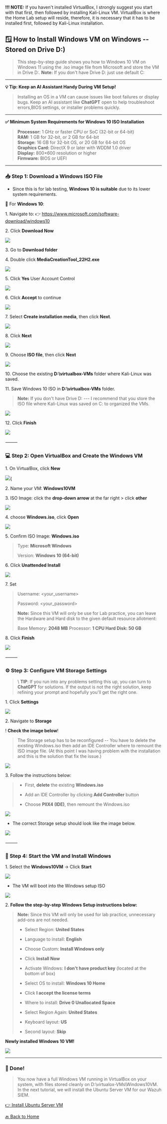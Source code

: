 ﻿**!!! NOTE:** If you haven't installed VirtualBox, I strongly suggest you start with that first, then followed by installing Kali-Linux VM. VirtualBox is where the Home Lab setup will reside, therefore, it is necessary that it has to be installed first, followed by Kali-Linux installation.

## **🪟 How to Install Windows VM on Windows -- Stored on Drive D:)**

> This step-by-step guide shows you how to Windows 10 VM on Windows 11 
> using the .iso image file from Microsoft and store the VM in Drive D:. 
> 	**Note:** If you don't have Drive D: just use default C:

---

**💡 Tip: Keep an AI Assistant Handy During VM Setup!**

> Installing an OS in a VM can cause issues like boot failures or display bugs. 
> Keep an AI assistant like **ChatGPT** open to help troubleshoot errors,BIOS 
> settings, or installer problems quickly.

---
**✅ Minimum System Requirements for Windows 10 ISO Installation**

> **Processor:** 		1 GHz or faster CPU or SoC (32-bit or 64-bit)\
> **RAM:** 			1 GB for 32-bit, or 2 GB for 64-bit\
> **Storage:** 		16 GB for 32-bit OS, or 20 GB for 64-bit OS\
> **Graphics Card:**	DirectX 9 or later with WDDM 1.0 driver\
> **Display:** 		800×600 resolution or higher\
> **Firmware:** 		BIOS or UEFI

---

### **📥 Step 1: Download a Windows ISO File**

- Since this is for lab testing, **Windows 10 is suitable** due to its
  lower system requirements.

🔷 For **Windows 10**:

1\.  Navigate to: 👉 <https://www.microsoft.com/software-download/windows10>

2\.  Click **Download Now**

![](../images/3winV2-images/1.png) 

3\.  Go to **Download folder**

4\.  Double click **MediaCreationTool_22H2.exe**

![](../images/3winV2-images/2.png) 

5\.  Click **Yes** User Account Control

![](../images/3winV2-images/3.png) 

6\.  Click **Accept** to continue

![](../images/3winV2-images/4.png) 

7\.  Select **Create installation media**, then click **Next**.

![](../images/3winV2-images/5.png) 

8\.  Click **Next**

![](../images/3winV2-images/6.png) 

9\.  Choose **ISO file**, then click **Next**

![](../images/3winV2-images/7.png) 

10\. Choose the existing **D:\\virtualbox-VMs** folder where Kali-Linux
    was saved.

11\. Save Windows 10 ISO in **D:\\virtualbox-VMs** folder.

> **Note:** If you don't have Drive D: --- I recommend that you store the 
> ISO file where Kali-Linux was saved on C: to organized the VMs.

![](../images/3winV2-images/8.png) 

12\. Click **Finish**

![](../images/3winV2-images/9.png) 

⸻

### **💻 Step 2: Open VirtualBox and Create the Windows VM**

1\.  On VirtualBox, click **New**

![](../images/3winV2-images/10.png){ 

2\. Name your VM: **Windows10VM**

3\. ISO Image: click the **drop-down arrow** at the far right \> click
**other**

![](../images/3winV2-images/11.png) 

4\. choose **Windows.iso**, click **Open**

![](../images/3winV2-images/12.png) 

5\. Confirm ISO Image: **Windows.iso**

> Type: **Microsoft Windows**
>
> Version: **Windows 10 (64-bit)**

6\. Click **Unattended Install**

![](../images/3winV2-images/13.png) 

7\. Set 

> Username: \<your_username\>
>
> Password: \<your_password\>
>
> **Note:** Since this VM will only be use for Lab practice, you can 
> 		leave the Hardware and Hard disk to the given default resource 
>		allotment:
>
> Base Memory: **2048 MB** 
> Processor: **1 CPU Hard Disk: 50 GB** 

8\. Click **Finish**

![](../images/3winV2-images/14.png) 

⸻

### **⚙️ Step 3: Configure VM Storage Settings**

>\ **TIP**: If you run into any problems setting this up, you can turn to 
> 		**ChatGPT** for solutions. If the output is not the right solution, 
>		keep refining your prompt and hopefully you'll get the right one.

1\.  Click **Settings**

![](../images/3winV2-images/15.png) 

2\.  Navigate to **Storage**

! **Check the image below**! 
> The Storage setup has to be reconfigured -- You have to
> delete the existing Windows.iso then add an IDE Controller where to
> remount the ISO image file. (At this point I was having problem with the
> installation and this is the solution that fix the issue.)

![](../images/3winV2-images/16.png) 

3\.  Follow the instructions below:

> - First, **delete** the existing **Windows.iso**
>
> - Add an IDE Controller by clicking **Add Controller** button
>
> - Choose **PIIX4 (IDE)**, then remount the Windows.iso

![](../images/3winV2-images/17.png) 

- The correct Storage setup should look like the image below.

![](../images/3winV2-images/18.png) 

⸻

### **🚀 Step 4: Start the VM and Install Windows**

1\.  Select the **Windows10VM** → Click **Start**

![](../images/3winV2-images/19.png) 

- The VM will boot into the Windows setup ISO

![](../images/3winV2-images/20.png) 

2\.  **Follow the step-by-step Windows Setup instructions below:**

> **Note:** Since this VM will only be used for lab practice, unnecessary add-ons 
>		are not needed.
>
> - Select Region: **United States**
>
> - Language to install: **English**
>
> - Choose Custom: **Install Windows only**
>
> - Click **Install Now**
>
> - Activate Windows: **I don't have product key** (located at the bottom of box)
>
> - Select OS to install: **Windows 10 Home**
>
> - Click **I accept the license terms**
>
> - Where to install: **Drive 0 Unallocated Space**
>
> - Select Region Again: **United States**
>
> - Keyboard layout: **US**
>
> - Second layout: **Skip**

**Newly installed Windows 10 VM!**

![](../images/3winV2-images/21.png) 

---

### **🎉 Done!**

> You now have a full Windows VM running in VirtualBox on your system,
> with files stored cleanly on D:\virtualox-VMs\Windows10VM. In the next
> tutorial, we will install the Ubuntu Server VM for our Wazuh SIEM.

[👉 Install Ubuntu Server VM](/4UbuntuServerVM_page.md)

[🔙 Back to Home](../index.md)

